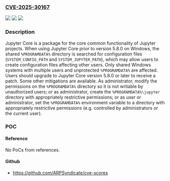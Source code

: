 ### [CVE-2025-30167](https://cve.mitre.org/cgi-bin/cvename.cgi?name=CVE-2025-30167)
![](https://img.shields.io/static/v1?label=Product&message=jupyter_core&color=blue)
![](https://img.shields.io/static/v1?label=Version&message=%3C%205.8.0%20&color=brightgreen)
![](https://img.shields.io/static/v1?label=Vulnerability&message=CWE-427%3A%20Uncontrolled%20Search%20Path%20Element&color=brightgreen)

### Description

Jupyter Core is a package for the core common functionality of Jupyter projects. When using Jupyter Core prior to version 5.8.0 on Windows, the shared `%PROGRAMDATA%` directory is searched for configuration files (`SYSTEM_CONFIG_PATH` and `SYSTEM_JUPYTER_PATH`), which may allow users to create configuration files affecting other users. Only shared Windows systems with multiple users and unprotected `%PROGRAMDATA%` are affected. Users should upgrade to Jupyter Core version 5.8.0 or later to receive a patch. Some other mitigations are available. As administrator, modify the permissions on the `%PROGRAMDATA%` directory so it is not writable by unauthorized users; or as administrator, create the `%PROGRAMDATA%\jupyter` directory with appropriately restrictive permissions; or as user or administrator, set the `%PROGRAMDATA%` environment variable to a directory with appropriately restrictive permissions (e.g. controlled by administrators _or_ the current user).

### POC

#### Reference
No PoCs from references.

#### Github
- https://github.com/ARPSyndicate/cve-scores

